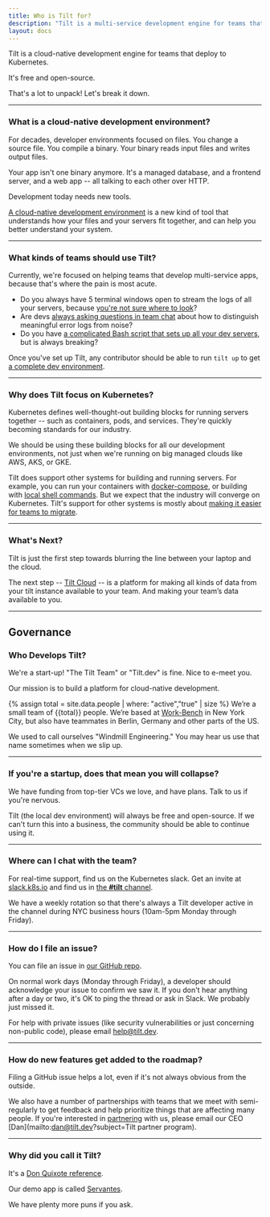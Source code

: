 ```yaml
---
title: Who is Tilt for?
description: "Tilt is a multi-service development engine for teams that deploy to Kubernetes. But why did we build it?"
layout: docs
---
```


Tilt is a cloud-native development engine for teams that deploy to Kubernetes.

It's free and open-source.

That's a lot to unpack! Let's break it down.

---

### What is a cloud-native development environment?

For decades, developer environments focused on files. You change a source
file. You compile a binary. Your binary reads input files and writes output files.

Your app isn't one binary anymore. It's a managed database, and a frontend server,
and a web app -- all talking to each other over HTTP.

Development today needs new tools.

[A cloud-native development environment](https://blog.tilt.dev/2019/09/05/put-down-particle-accelerator.html)
is a new kind of tool that understands how your files and your servers fit
together, and can help you better understand your system.

---

### What kinds of teams should use Tilt?

Currently, we're focused on helping teams that develop multi-service apps, because that's where
the pain is most acute.

- Do you always have 5 terminal windows open to stream the logs of all your
  servers, because
  [you're not sure where to look](https://blog.tilt.dev/2019/04/09/designing-a-better-interface-for-microservices-development.html)?
- Are devs [always asking questions in team chat](https://blog.tilt.dev/2019/10/01/solving-the-laggy-human-shell-problem.html) about how to distinguish meaningful error logs from noise?
- Do you have [a complicated Bash script that sets up all your dev servers](https://blog.tilt.dev/2018/12/05/tilt-is-the-start-sh-script-of-my-dreams.html), but is always breaking?

Once you've set up Tilt, any contributor should be able to run `tilt up` to get
[a complete dev environment](https://docs.tilt.dev/welcome_to_tilt.html).

---

### Why does Tilt focus on Kubernetes?

Kubernetes defines well-thought-out building blocks for running servers together --
such as containers, pods, and services. They're quickly becoming
standards for our industry.

We should be using these building blocks for all our development environments,
not just when we're running on big managed clouds like AWS, AKS, or GKE.

Tilt does support other systems for building and running servers. For example,
you can run your containers with [docker-compose](docker_compose.html), or
building with [local shell commands](api.html#api.local_resource).  But we
expect that the industry will converge on Kubernetes. Tilt's support for other
systems is mostly about
[making it easier for teams to migrate](https://blog.tilt.dev/2019/09/16/tips-on-moving-your-dev-env-from-docker-compose-to-kubernetes.html).

---

### What's Next?

Tilt is just the first step towards blurring the line between your laptop and the cloud.

The next step -- [Tilt Cloud](snapshots.html) -- is a platform for
making all kinds of data from your tilt instance available to your team. And
making your team’s data available to you.

---

## Governance

### Who Develops Tilt?

We're a start-up! "The Tilt Team" or "Tilt.dev" is fine. Nice to e-meet you.

Our mission is to build a platform for cloud-native development.

{% assign total = site.data.people | where: "active","true" | size %}
We’re a small team of {{total}} people. We’re based at
[Work-Bench](https://www.work-bench.com/) in New York City, 
but also have teammates in Berlin, Germany and other parts of the US.

We used to call ourselves "Windmill Engineering." 
You may hear us use that name sometimes when we slip up.

---

### If you're a startup, does that mean you will collapse?

We have funding from top-tier VCs we love, and have plans. Talk to us if you're nervous.

Tilt (the local dev environment) will always be free and open-source. If we
can't turn this into a business, the community should be able to continue using
it.

---

### Where can I chat with the team?

For real-time support, find us on the Kubernetes slack. Get an invite at
[slack.k8s.io](http://slack.k8s.io) and find us in
[the **#tilt** channel](https://kubernetes.slack.com/messages/CESBL84MV/).

We have a weekly rotation so that there's always a Tilt developer active in the
channel during NYC business hours (10am-5pm Monday through Friday).

---

### How do I file an issue?

You can file an issue in [our GitHub repo](https://github.com/tilt-dev/tilt/issues/new).

On normal work days (Monday through Friday), a developer should acknowledge your
issue to confirm we saw it. If you don't hear anything after a day or two, it's
OK to ping the thread or ask in Slack. We probably just missed it.

For help with private issues (like security vulnerabilities or just concerning non-public code),
please email [help@tilt.dev](mailto:help@tilt.dev).

---

### How do new features get added to the roadmap?

Filing a GitHub issue helps a lot, even if it's not always obvious from the outside.

We also have a number of partnerships with teams that we meet with
semi-regularly to get feedback and help prioritize things that are affecting
many people. If you're interested in [partnering](partner_program.html) with us,
please email our CEO [Dan](mailto:dan@tilt.dev?subject=Tilt partner program).

---

### Why did you call it Tilt?

It's a [Don Quixote reference](https://en.wikipedia.org/wiki/Don_Quixote#Tilting_at_windmills).

Our demo app is called [Servantes](https://en.wikipedia.org/wiki/Miguel_de_Cervantes).

We have plenty more puns if you ask.


